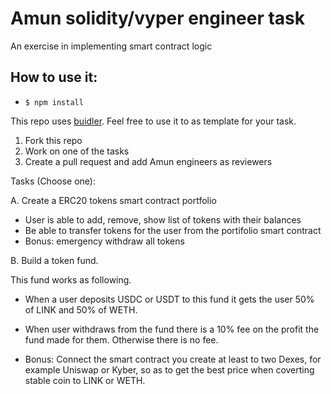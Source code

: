 # Amun solidity/vyper engineer task

An exercise in implementing smart contract logic

## How to use it:

- `$ npm install`

This repo uses [buidler](https://buidler.dev/). Feel free to use it to as template for your task.

1. Fork this repo
2. Work on one of the tasks
3. Create a pull request and add Amun engineers as reviewers

Tasks (Choose one):

A. Create a ERC20 tokens smart contract portfolio

- User is able to add, remove, show list of tokens with their balances
- Be able to transfer tokens for the user from the portifolio smart contract
- Bonus: emergency withdraw all tokens

B. Build a token fund.

This fund works as following.

- When a user deposits USDC or USDT to this fund it gets the user 50% of LINK and 50% of WETH.

- When user withdraws from the fund there is a 10% fee on the profit the fund made for them. Otherwise there is no fee.

- Bonus: Connect the smart contract you create at least to two Dexes, for example Uniswap or Kyber, so as to get the best price when coverting stable coin to LINK or WETH.
